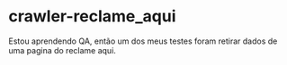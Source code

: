 # crawler-reclame_aqui
Estou aprendendo QA, então um dos meus testes foram retirar dados de uma pagina do reclame aqui. 
